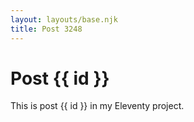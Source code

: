 ```yaml
---
layout: layouts/base.njk
title: Post 3248
---
```


# Post {{ id }}

This is post {{ id }} in my Eleventy project.
